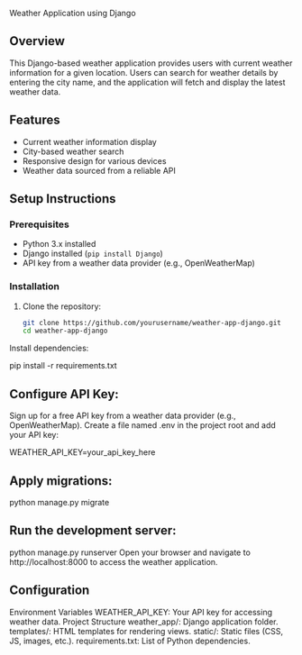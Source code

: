  Weather Application using Django

## Overview
This Django-based weather application provides users with current weather information for a given location. Users can search for weather details by entering the city name, and the application will fetch and display the latest weather data.

## Features
- Current weather information display
- City-based weather search
- Responsive design for various devices
- Weather data sourced from a reliable API

## Setup Instructions

### Prerequisites
- Python 3.x installed
- Django installed (`pip install Django`)
- API key from a weather data provider (e.g., OpenWeatherMap)

### Installation

1. Clone the repository:
   ```bash
   git clone https://github.com/yourusername/weather-app-django.git
   cd weather-app-django
Install dependencies:

pip install -r requirements.txt
## Configure API Key:

Sign up for a free API key from a weather data provider (e.g., OpenWeatherMap).
Create a file named .env in the project root and add your API key:

WEATHER_API_KEY=your_api_key_here
## Apply migrations:

python manage.py migrate

## Run the development server:

python manage.py runserver
Open your browser and navigate to http://localhost:8000 to access the weather application.

## Configuration
Environment Variables
WEATHER_API_KEY: Your API key for accessing weather data.
Project Structure
weather_app/: Django application folder.
templates/: HTML templates for rendering views.
static/: Static files (CSS, JS, images, etc.).
requirements.txt: List of Python dependencies.
